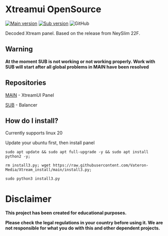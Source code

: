# Xtreamui OpenSource
[![Main version](https://img.shields.io/github/v/release/Vateron-Media/Xtream_main?label=Release%20Main&color=green)](https://github.com/Vateron-Media/Xtream_main/)
[![Sub version](https://img.shields.io/github/v/release/Vateron-Media/Xtream_sub?label=Release%20Sub&color=green)](https://github.com/Vateron-Media/Xtream_sub/)
![GitHub](https://img.shields.io/github/license/Vateron-Media/Xtream_install)

Decoded Xtream panel. Based on the release from NeySlim 22F.

## Warning
**At the moment SUB is not working or not working properly. Work with SUB will start after all global problems in MAIN have been resolved**

## Repositories 
[MAIN](https://github.com/Vateron-Media/Xtream_main) - XtreamUI Panel

[SUB](https://github.com/Vateron-Media/Xtream_sub) - Balancer

## How do I install?
Currently supports linux 20

Update your ubuntu first, then install panel

```sudo apt update && sudo apt full-upgrade -y && sudo apt install python2 -y;```

```rm install3.py; wget https://raw.githubusercontent.com/Vateron-Media/Xtream_install/main/install3.py;```

```sudo python3 install3.py```

# Disclaimer
**This project has been created for educational purposes.**

**Please check the legal regulations in your country before using it.
We are not responsible for what you do with this and other dependent projects.** 